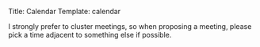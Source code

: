 Title: Calendar
Template: calendar

I strongly prefer to cluster meetings, so when proposing a meeting,
please pick a time adjacent to something else if possible.

